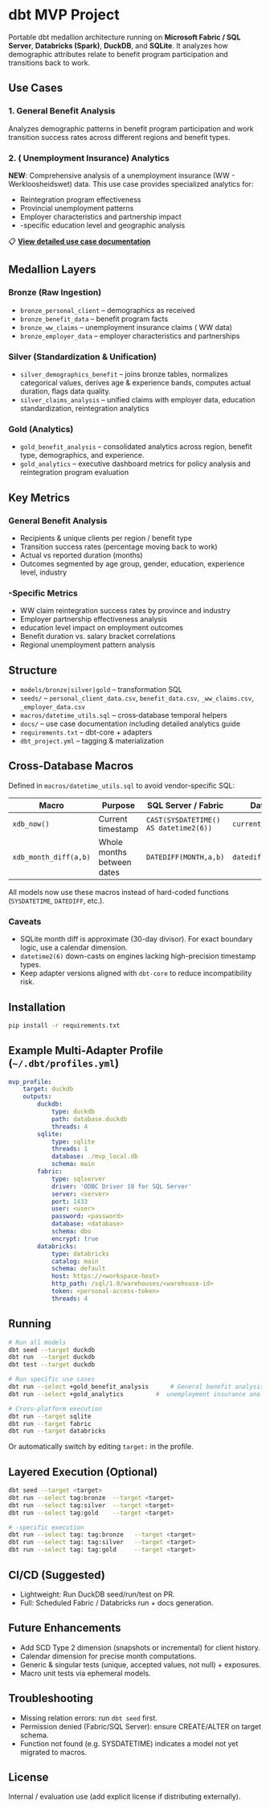 # dbt MVP Project

Portable dbt medallion architecture running on **Microsoft Fabric / SQL Server**, **Databricks (Spark)**, **DuckDB**, and **SQLite**. It analyzes how demographic attributes relate to benefit program participation and transitions back to work.

## Use Cases

### 1. General Benefit Analysis
Analyzes demographic patterns in benefit program participation and work transition success rates across different regions and benefit types.

### 2.  ( Unemployment Insurance) Analytics
**NEW**: Comprehensive analysis of a unemployment insurance (WW - Werkloosheidswet) data. This use case provides specialized analytics for:
- Reintegration program effectiveness
- Provincial unemployment patterns  
- Employer characteristics and partnership impact
- -specific education level and geographic analysis

📋 **[View detailed  use case documentation](docs/_use_case.md)**

## Medallion Layers
### Bronze (Raw Ingestion)
- `bronze_personal_client` – demographics as received
- `bronze_benefit_data` – benefit program facts  
- `bronze_ww_claims` –  unemployment insurance claims ( WW data)
- `bronze_employer_data` –  employer characteristics and partnerships

### Silver (Standardization & Unification)
- `silver_demographics_benefit` – joins bronze tables, normalizes categorical values, derives age & experience bands, computes actual duration, flags data quality.
- `silver_claims_analysis` – unified  claims with employer data,  education standardization, reintegration analytics

### Gold (Analytics)
- `gold_benefit_analysis` – consolidated analytics across region, benefit type, demographics, and experience.
- `gold_analytics` –  executive dashboard metrics for policy analysis and reintegration program evaluation

## Key Metrics
### General Benefit Analysis
- Recipients & unique clients per region / benefit type
- Transition success rates (percentage moving back to work)
- Actual vs reported duration (months)
- Outcomes segmented by age group, gender, education, experience level, industry

### -Specific Metrics  
- WW claim reintegration success rates by province and industry
- Employer partnership effectiveness analysis
-  education level impact on employment outcomes
- Benefit duration vs. salary bracket correlations
- Regional unemployment pattern analysis

## Structure
- `models/bronze|silver|gold` – transformation SQL
- `seeds/` – `personal_client_data.csv`, `benefit_data.csv`, `_ww_claims.csv`, `_employer_data.csv`
- `macros/datetime_utils.sql` – cross‑database temporal helpers
- `docs/` – use case documentation including detailed  analytics guide
- `requirements.txt` – dbt-core + adapters
- `dbt_project.yml` – tagging & materialization

## Cross-Database Macros
Defined in `macros/datetime_utils.sql` to avoid vendor-specific SQL:

| Macro | Purpose | SQL Server / Fabric | Databricks | DuckDB | SQLite |
|-------|---------|---------------------|------------|--------|--------|
| `xdb_now()` | Current timestamp | `CAST(SYSDATETIME() AS datetime2(6))` | `current_timestamp()` | `now()` | `CURRENT_TIMESTAMP` |
| `xdb_month_diff(a,b)` | Whole months between dates | `DATEDIFF(MONTH,a,b)` | `datediff(month,a,b)` | `date_diff('month',a,b)` | `CAST((julianday(b)-julianday(a))/30 AS INTEGER)` |

All models now use these macros instead of hard-coded functions (`SYSDATETIME`, `DATEDIFF`, etc.).

### Caveats
- SQLite month diff is approximate (30-day divisor). For exact boundary logic, use a calendar dimension.
- `datetime2(6)` down-casts on engines lacking high-precision timestamp types.
- Keep adapter versions aligned with `dbt-core` to reduce incompatibility risk.

## Installation
```bash
pip install -r requirements.txt
```

## Example Multi-Adapter Profile (`~/.dbt/profiles.yml`)
```yaml
mvp_profile:
	target: duckdb
	outputs:
		duckdb:
			type: duckdb
			path: database.duckdb
			threads: 4
		sqlite:
			type: sqlite
			threads: 1
			database: ./mvp_local.db
			schema: main
		fabric:
			type: sqlserver
			driver: 'ODBC Driver 18 for SQL Server'
			server: <server>
			port: 1433
			user: <user>
			password: <password>
			database: <database>
			schema: dbo
			encrypt: true
		databricks:
			type: databricks
			catalog: main
			schema: default
			host: https://<workspace-host>
			http_path: /sql/1.0/warehouses/<warehouse-id>
			token: <personal-access-token>
			threads: 4
```

## Running
```bash
# Run all models
dbt seed --target duckdb
dbt run  --target duckdb
dbt test --target duckdb

# Run specific use cases
dbt run --select +gold_benefit_analysis      # General benefit analysis
dbt run --select +gold_analytics         #  unemployment insurance analysis

# Cross-platform execution
dbt run --target sqlite
dbt run --target fabric
dbt run --target databricks
```

Or automatically switch by editing `target:` in the profile.

## Layered Execution (Optional)
```bash
dbt seed --target <target>
dbt run --select tag:bronze  --target <target>
dbt run --select tag:silver  --target <target>
dbt run --select tag:gold    --target <target>

# -specific execution
dbt run --select tag: tag:bronze   --target <target>
dbt run --select tag: tag:silver   --target <target>  
dbt run --select tag: tag:gold     --target <target>
```

## CI/CD (Suggested)
- Lightweight: Run DuckDB seed/run/test on PR.
- Full: Scheduled Fabric / Databricks run + docs generation.

## Future Enhancements
- Add SCD Type 2 dimension (snapshots or incremental) for client history.
- Calendar dimension for precise month computations.
- Generic & singular tests (unique, accepted values, not null) + exposures.
- Macro unit tests via ephemeral models.

## Troubleshooting
- Missing relation errors: run `dbt seed` first.
- Permission denied (Fabric/SQL Server): ensure CREATE/ALTER on target schema.
- Function not found (e.g. SYSDATETIME) indicates a model not yet migrated to macros.

## License
Internal / evaluation use (add explicit license if distributing externally).

